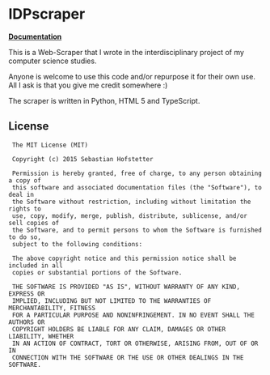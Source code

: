 IDPscraper
================

**[Documentation](https://github.com/BastiCambeo/idpscrapper/blob/django-port/Dokumentation.pdf?raw=true)**

This is a Web-Scraper that I wrote in the interdisciplinary project of my computer science studies.

Anyone is welcome to use this code and/or repurpose it for their own use. All I ask is that you give me credit somewhere :)

The scraper is written in Python, HTML 5 and TypeScript.

## License

     The MIT License (MIT)

     Copyright (c) 2015 Sebastian Hofstetter

     Permission is hereby granted, free of charge, to any person obtaining a copy of
     this software and associated documentation files (the "Software"), to deal in
     the Software without restriction, including without limitation the rights to
     use, copy, modify, merge, publish, distribute, sublicense, and/or sell copies of
     the Software, and to permit persons to whom the Software is furnished to do so,
     subject to the following conditions:

     The above copyright notice and this permission notice shall be included in all
     copies or substantial portions of the Software.

     THE SOFTWARE IS PROVIDED "AS IS", WITHOUT WARRANTY OF ANY KIND, EXPRESS OR
     IMPLIED, INCLUDING BUT NOT LIMITED TO THE WARRANTIES OF MERCHANTABILITY, FITNESS
     FOR A PARTICULAR PURPOSE AND NONINFRINGEMENT. IN NO EVENT SHALL THE AUTHORS OR
     COPYRIGHT HOLDERS BE LIABLE FOR ANY CLAIM, DAMAGES OR OTHER LIABILITY, WHETHER
     IN AN ACTION OF CONTRACT, TORT OR OTHERWISE, ARISING FROM, OUT OF OR IN
     CONNECTION WITH THE SOFTWARE OR THE USE OR OTHER DEALINGS IN THE SOFTWARE.
